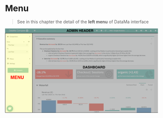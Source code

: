 # Menu

> See in this chapter the detail of the **left menu** of DataMa interface

![menu](images/compare_home_menu.png)
